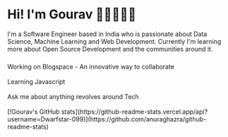 <h1> Hi! I'm Gourav 👋🏻👨🏻‍💻 </h1>





<!--**Dwarfstar-099/Dwarfstar-099** is a ✨ _special_ ✨ repository because its `README.md` (this file) appears on your GitHub profile. --!>
I'm a Software Engineer based in India who is passionate about Data Science, Machine Learning and Web Development. 
Currently I'm learning more about Open Source Development and the communities around it.



<h3></h3>

Working on Blogspace - An innovative way to collaborate<br><br>
Learning Javascript   <br><br>
Ask me about anything revolves around Tech <br><br>

[!Gourav's GitHub stats](https://github-readme-stats.vercel.app/api?username=Dwarfstar-099)](https://github.com/anuraghazra/github-readme-stats)


